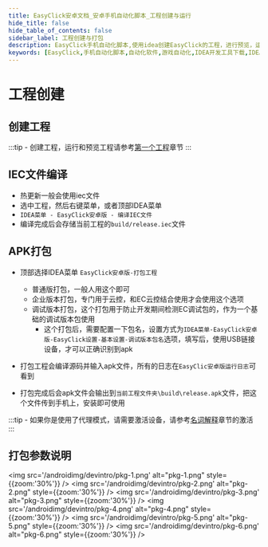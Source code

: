 ```yaml
---
title: EasyClick安卓文档_安卓手机自动化脚本_工程创建与运行
hide_title: false
hide_table_of_contents: false
sidebar_label: 工程创建与打包
description: EasyClick手机自动化脚本,使用idea创建EasyClick的工程，进行预览，运行，调试，打包apk，查看日志等
keywords: [EasyClick,手机自动化脚本,自动化软件,游戏自动化,IDEA开发工具下载,IDEA下载,安卓免root,创建工程,预览工程,运行工程,打包工程]
---
```



# 工程创建

## 创建工程

:::tip
    - 创建工程，运行和预览工程请参考[第一个工程](/docs/zh-cn/getting-start)章节
:::

## IEC文件编译
- 热更新一般会使用iec文件
- 选中工程，然后右键菜单，或者顶部IDEA菜单
- `IDEA菜单 - EasyClick安卓版 - 编译IEC文件`
- 编译完成后会存储当前工程的`build/release.iec`文件


## APK打包

- 顶部选择IDEA菜单 `EasyClick安卓版-打包工程`
  - 普通版打包，一般人用这个即可
  - 企业版本打包，专门用于云控，和EC云控结合使用才会使用这个选项
  - 调试版本打包，这个打包用于防止开发期间检测EC调试包的，作为一个基础的调试版本包使用
    - 这个打包后，需要配置一下包名，设置方式为`IDEA菜单-EasyClick安卓版-EasyClick设置-基本设置-调试版本包名`选项，填写后，使用USB链接设备，才可以正确识别到apk

- 打包工程会编译源码并输入apk文件，所有的日志在`EasyClic安卓版运行日志`可看到
- 打包完成后会apk文件会输出到`当前工程文件夹\build\release.apk`文件，把这个文件传到手机上，安装即可使用

:::tip
    - 如果你是使用了代理模式，请需要激活设备，请参考[名词解释](/docs/zh-cn/funcs/devtools/dev-tools-word)章节的激活
:::



## 打包参数说明
<img src='/androidimg/devintro/pkg-1.png'  alt="pkg-1.png" style={{zoom:'30%'}} />
<img src='/androidimg/devintro/pkg-2.png'  alt="pkg-2.png" style={{zoom:'30%'}} />
<img src='/androidimg/devintro/pkg-3.png'  alt="pkg-3.png" style={{zoom:'30%'}} />
<img src='/androidimg/devintro/pkg-4.png'  alt="pkg-4.png" style={{zoom:'30%'}} />
<img src='/androidimg/devintro/pkg-5.png'  alt="pkg-5.png" style={{zoom:'30%'}} />
<img src='/androidimg/devintro/pkg-6.png'  alt="pkg-6.png" style={{zoom:'30%'}} />


